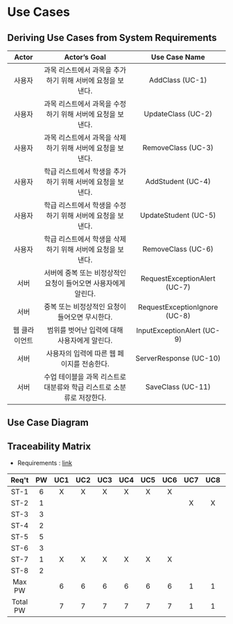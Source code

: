 # Use Cases

## Deriving Use Cases from System Requirements

Actor|Actor’s Goal|Use Case Name
:--:|:--:|:--:
사용자|과목 리스트에서 과목을 추가하기 위해 서버에 요청을 보낸다.|AddClass (UC-1)
사용자|과목 리스트에서 과목을 수정하기 위해 서버에 요청을 보낸다.|UpdateClass (UC-2)
사용자|과목 리스트에서 과목을 삭제하기 위해 서버에 요청을 보낸다.|RemoveClass (UC-3)
사용자|학급 리스트에서 학생을 추가하기 위해 서버에 요청을 보낸다.|AddStudent (UC-4)
사용자|학급 리스트에서 학생을 수정하기 위해 서버에 요청을 보낸다.|UpdateStudent (UC-5)
사용자|학급 리스트에서 학생을 삭제하기 위해 서버에 요청을 보낸다.|RemoveClass (UC-6)
서버|서버에 중복 또는 비정상적인 요청이 들어오면 사용자에게 알린다.|RequestExceptionAlert (UC-7)
서버|중복 또는 비정상적인 요청이 들어오면 무시한다.|RequestExceptionIgnore (UC-8)
웹 클라이언트|범위를 벗어난 입력에 대해 사용자에게 알린다.|InputExceptionAlert (UC-9)
서버|사용자의 입력에 따른 웹 페이지를 전송한다.|ServerResponse (UC-10)
서버|수업 테이블을 과목 리스트로 대분류와 학급 리스트로 소분류로 저장한다.|SaveClass (UC-11)

## Use Case Diagram

## Traceability Matrix

* Requirements : [link](/FormCreateUpdate/Requirements.md)

Req't|PW|UC1|UC2|UC3|UC4|UC5|UC6|UC7|UC8|UC9|UC10|UC11
:--:|:--:|:--:|:--:|:--:|:--:|:--:|:--:|:--:|:--:|:--:|:--:|:--:
ST-1|6|X|X|X|X|X|X|||||X
ST-2|1|||||||X|X|X||
ST-3|3||||||||||X|X
ST-4|2||||||||||X|
ST-5|5||||||||||X|
ST-6|3||||||||||X|
ST-7|1|X|X|X|X|X|X||||X|
ST-8|2||||||||||X|
Max PW||6|6|6|6|6|6|1|1|1|5|6
Total PW||7|7|7|7|7|7|1|1|1|16|9
